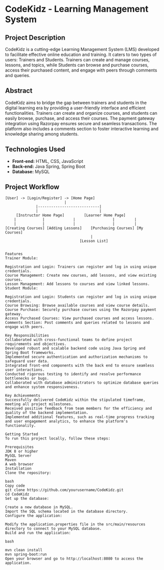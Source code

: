# CodeKidz - Learning Management System

## Project Description
CodeKidz is a cutting-edge Learning Management System (LMS) developed to facilitate effective online education and training. It caters to two types of users: Trainers and Students. Trainers can create and manage courses, lessons, and topics, while Students can browse and purchase courses, access their purchased content, and engage with peers through comments and queries.

## Abstract
CodeKidz aims to bridge the gap between trainers and students in the digital learning era by providing a user-friendly interface and efficient functionalities. Trainers can create and organize courses, and students can easily browse, purchase, and access their courses. The payment gateway integration using Razorpay ensures secure and seamless transactions. The platform also includes a comments section to foster interactive learning and knowledge sharing among students.

## Technologies Used
- **Front-end:** HTML, CSS, JavaScript
- **Back-end:** Java Spring, Spring Boot
- **Database:** MySQL

## Project Workflow
```plaintext
[User] -> [Login/Register] -> [Home Page]
                           |
              |----------------------------|
              |                            |
     [Instructor Home Page]         [Learner Home Page]
    |            |             |                 |         |
    |            |             |                 |         |
[Creating Courses] [Adding Lessons]    [Purchasing Courses] [My Courses]
                                       |
                                  [Lesson List]


Features
Trainer Module:

Registration and Login: Trainers can register and log in using unique credentials.
Course Management: Create new courses, add lessons, and view existing courses.
Lesson Management: Add lessons to courses and view linked lessons.
Student Module:

Registration and Login: Students can register and log in using unique credentials.
Course Browsing: Browse available courses and view course details.
Course Purchase: Securely purchase courses using the Razorpay payment gateway.
Access Purchased Courses: View purchased courses and access lessons.
Comments Section: Post comments and queries related to lessons and engage with peers.

Key Responsibilities
Collaborated with cross-functional teams to define project requirements and objectives.
Developed robust and scalable backend code using Java Spring and Spring Boot frameworks.
Implemented secure authentication and authorization mechanisms to safeguard user data.
Integrated front-end components with the back end to ensure seamless user interactions.
Conducted rigorous testing to identify and resolve performance bottlenecks or bugs.
Collaborated with database administrators to optimize database queries and enhance system responsiveness.

Key Achievements
Successfully delivered CodeKidz within the stipulated timeframe, meeting all project milestones.
Received positive feedback from team members for the efficiency and quality of the backend implementation.
Implemented additional features, such as real-time progress tracking and user engagement analytics, to enhance the platform's functionality.

Getting Started
To run this project locally, follow these steps:

Prerequisites
JDK 8 or higher
MySQL Server
Maven
A web browser
Installation
Clone the repository:

bash
Copy code
git clone https://github.com/yourusername/CodeKidz.git
cd CodeKidz
Set up the database:

Create a new database in MySQL.
Import the SQL schema located in the database directory.
Configure the application:

Modify the application.properties file in the src/main/resources directory to connect to your MySQL database.
Build and run the application:

bash

mvn clean install
mvn spring-boot:run
Open your browser and go to http://localhost:8080 to access the application.
 
